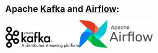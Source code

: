 #  Apache [Kafka](https://kafka.apache.org/) and [Airflow](https://airflow.apache.org/):

<img src="kafka.png" width=47%><a></a><img src="airflow.png" width=47%>

